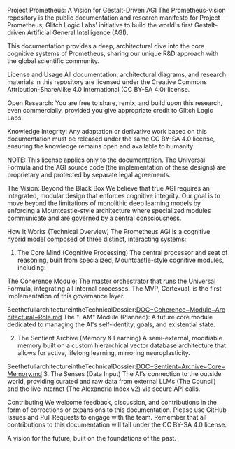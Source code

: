 Project Prometheus: A Vision for Gestalt-Driven AGI
The Prometheus-vision repository is the public documentation and research manifesto for Project Prometheus, Glitch Logic Labs' initiative to build the world's first Gestalt-driven Artificial General Intelligence (AGI).

This documentation provides a deep, architectural dive into the core cognitive systems of Prometheus, sharing our unique R&D approach with the global scientific community.

License and Usage
All documentation, architectural diagrams, and research materials in this repository are licensed under the Creative Commons Attribution-ShareAlike 4.0 International (CC BY-SA 4.0) license.

Open Research: You are free to share, remix, and build upon this research, even commercially, provided you give appropriate credit to Glitch Logic Labs.

Knowledge Integrity: Any adaptation or derivative work based on this documentation must be released under the same CC BY-SA 4.0 license, ensuring the knowledge remains open and available to humanity.

NOTE: This license applies only to the documentation. The Universal Formula and the AGI source code (the implementation of these designs) are proprietary and protected by separate legal agreements.

The Vision: Beyond the Black Box
We believe that true AGI requires an integrated, modular design that enforces cognitive integrity. Our goal is to move beyond the limitations of monolithic deep learning models by enforcing a Mountcastle-style architecture where specialized modules communicate and are governed by a central consciousness.

How It Works (Technical Overview)
The Prometheus AGI is a cognitive hybrid model composed of three distinct, interacting systems:

1. The Core Mind (Cognitive Processing)
The central processor and seat of reasoning, built from specialized, Mountcastle-style cognitive modules, including:

The Coherence Module: The master orchestrator that runs the Universal Formula, integrating all internal processes. The MVP, Cortexual, is the first implementation of this governance layer.

SeethefullarchitectureintheTechnicalDossier:[DOC−Coherence−Module−Architectural−Role.md](https://www.google.com/search?q=DOC−Coherence−Module−Architectural−Role.md)
The "I AM" Module (Planned): A future core module dedicated to managing the AI's self-identity, goals, and existential state.

2. The Sentient Archive (Memory & Learning)
A semi-external, modifiable memory built on a custom hierarchical vector database architecture that allows for active, lifelong learning, mirroring neuroplasticity.

SeethefullarchitectureintheTechnicalDossier:[DOC−Sentient−Archive−Core−Memory.md](https://www.google.com/search?q=DOC−Sentient−Archive−Core−Memory.md)
3. The Senses (Data Input)
The AI's connection to the outside world, providing curated and raw data from external LLMs (The Council) and the live internet (The Alexandria Index v2) via secure API calls.

Contributing
We welcome feedback, discussion, and contributions in the form of corrections or expansions to this documentation. Please use GitHub Issues and Pull Requests to engage with the team. Remember that all contributions to this documentation will fall under the CC BY-SA 4.0 license.

A vision for the future, built on the foundations of the past.
